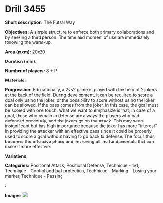 # Drill 3455

**Short description:**
The Futsal Way

**Objectives:**
A simple structure to enforce both primary collaborations and by seeking a third person. The time and moment of use are immediately following the warm-up.

**Area (mxm):**
20x20

**Duration (min):**


**Number of players:**
8 + P

**Materials:**


**Progression:**
Educationally, a 2vs2 game is played with the help of 2 jokers at the back of the field. During development, it can be required to score a goal only using the joker, or the possibility to score without using the joker can be allowed. If the pass comes from the joker, in this case, the goal must be scored with one touch. What we want to emphasize is that, in case of a goal, those who remain in defense are always the players who had defended previously, and the jokers go on the attack. This may seem insignificant but has high importance because the joker has more "interest" in providing the attacker with an effective pass since it could be properly used to score a goal without having to go back to defense. The focus thus becomes the offensive phase and improving all the fundamentals that can make it more effective.

**Variations:**


**Categories:**
Positional Attack, Positional Defense, Technique - 1v1, Technique - Control and ball protection, Technique - Marking - Losing your marker, Technique - Passing

**:**


**Images:**
![](https://www.coachingfutsal.com/\images\7bf0ab51-151c-4b80-8974-49a784c9003c_2vs2_2jolly.jpg)

